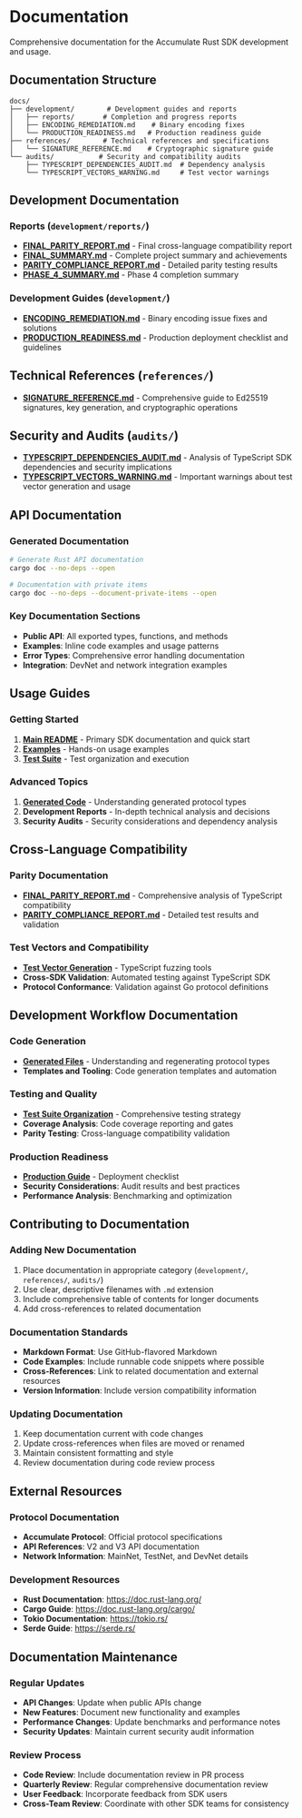 # Documentation

Comprehensive documentation for the Accumulate Rust SDK development and usage.

## Documentation Structure

```
docs/
├── development/        # Development guides and reports
│   ├── reports/       # Completion and progress reports
│   ├── ENCODING_REMEDIATION.md    # Binary encoding fixes
│   └── PRODUCTION_READINESS.md   # Production readiness guide
├── references/        # Technical references and specifications
│   └── SIGNATURE_REFERENCE.md    # Cryptographic signature guide
└── audits/           # Security and compatibility audits
    ├── TYPESCRIPT_DEPENDENCIES_AUDIT.md  # Dependency analysis
    └── TYPESCRIPT_VECTORS_WARNING.md     # Test vector warnings
```

## Development Documentation

### Reports (`development/reports/`)
- **[FINAL_PARITY_REPORT.md](development/reports/FINAL_PARITY_REPORT.md)** - Final cross-language compatibility report
- **[FINAL_SUMMARY.md](development/reports/FINAL_SUMMARY.md)** - Complete project summary and achievements
- **[PARITY_COMPLIANCE_REPORT.md](development/reports/PARITY_COMPLIANCE_REPORT.md)** - Detailed parity testing results
- **[PHASE_4_SUMMARY.md](development/reports/PHASE_4_SUMMARY.md)** - Phase 4 completion summary

### Development Guides (`development/`)
- **[ENCODING_REMEDIATION.md](development/ENCODING_REMEDIATION.md)** - Binary encoding issue fixes and solutions
- **[PRODUCTION_READINESS.md](development/PRODUCTION_READINESS.md)** - Production deployment checklist and guidelines

## Technical References (`references/`)

- **[SIGNATURE_REFERENCE.md](references/SIGNATURE_REFERENCE.md)** - Comprehensive guide to Ed25519 signatures, key generation, and cryptographic operations

## Security and Audits (`audits/`)

- **[TYPESCRIPT_DEPENDENCIES_AUDIT.md](audits/TYPESCRIPT_DEPENDENCIES_AUDIT.md)** - Analysis of TypeScript SDK dependencies and security implications
- **[TYPESCRIPT_VECTORS_WARNING.md](audits/TYPESCRIPT_VECTORS_WARNING.md)** - Important warnings about test vector generation and usage

## API Documentation

### Generated Documentation
```bash
# Generate Rust API documentation
cargo doc --no-deps --open

# Documentation with private items
cargo doc --no-deps --document-private-items --open
```

### Key Documentation Sections
- **Public API**: All exported types, functions, and methods
- **Examples**: Inline code examples and usage patterns
- **Error Types**: Comprehensive error handling documentation
- **Integration**: DevNet and network integration examples

## Usage Guides

### Getting Started
1. **[Main README](../README.md)** - Primary SDK documentation and quick start
2. **[Examples](../examples/README.md)** - Hands-on usage examples
3. **[Test Suite](../tests/README.md)** - Test organization and execution

### Advanced Topics
1. **[Generated Code](../src/generated/README.md)** - Understanding generated protocol types
2. **Development Reports** - In-depth technical analysis and decisions
3. **Security Audits** - Security considerations and dependency analysis

## Cross-Language Compatibility

### Parity Documentation
- **[FINAL_PARITY_REPORT.md](development/reports/FINAL_PARITY_REPORT.md)** - Comprehensive analysis of TypeScript compatibility
- **[PARITY_COMPLIANCE_REPORT.md](development/reports/PARITY_COMPLIANCE_REPORT.md)** - Detailed test results and validation

### Test Vectors and Compatibility
- **[Test Vector Generation](../tooling/ts-fixture-exporter/README.md)** - TypeScript fuzzing tools
- **Cross-SDK Validation**: Automated testing against TypeScript SDK
- **Protocol Conformance**: Validation against Go protocol definitions

## Development Workflow Documentation

### Code Generation
- **[Generated Files](../src/generated/README.md)** - Understanding and regenerating protocol types
- **Templates and Tooling**: Code generation templates and automation

### Testing and Quality
- **[Test Suite Organization](../tests/README.md)** - Comprehensive testing strategy
- **Coverage Analysis**: Code coverage reporting and gates
- **Parity Testing**: Cross-language compatibility validation

### Production Readiness
- **[Production Guide](development/PRODUCTION_READINESS.md)** - Deployment checklist
- **Security Considerations**: Audit results and best practices
- **Performance Analysis**: Benchmarking and optimization

## Contributing to Documentation

### Adding New Documentation
1. Place documentation in appropriate category (`development/`, `references/`, `audits/`)
2. Use clear, descriptive filenames with `.md` extension
3. Include comprehensive table of contents for longer documents
4. Add cross-references to related documentation

### Documentation Standards
- **Markdown Format**: Use GitHub-flavored Markdown
- **Code Examples**: Include runnable code snippets where possible
- **Cross-References**: Link to related documentation and external resources
- **Version Information**: Include version compatibility information

### Updating Documentation
1. Keep documentation current with code changes
2. Update cross-references when files are moved or renamed
3. Maintain consistent formatting and style
4. Review documentation during code review process

## External Resources

### Protocol Documentation
- **Accumulate Protocol**: Official protocol specifications
- **API References**: V2 and V3 API documentation
- **Network Information**: MainNet, TestNet, and DevNet details

### Development Resources
- **Rust Documentation**: https://doc.rust-lang.org/
- **Cargo Guide**: https://doc.rust-lang.org/cargo/
- **Tokio Documentation**: https://tokio.rs/
- **Serde Guide**: https://serde.rs/

## Documentation Maintenance

### Regular Updates
- **API Changes**: Update when public APIs change
- **New Features**: Document new functionality and examples
- **Performance Changes**: Update benchmarks and performance notes
- **Security Updates**: Maintain current security audit information

### Review Process
- **Code Review**: Include documentation review in PR process
- **Quarterly Review**: Regular comprehensive documentation review
- **User Feedback**: Incorporate feedback from SDK users
- **Cross-Team Review**: Coordinate with other SDK teams for consistency